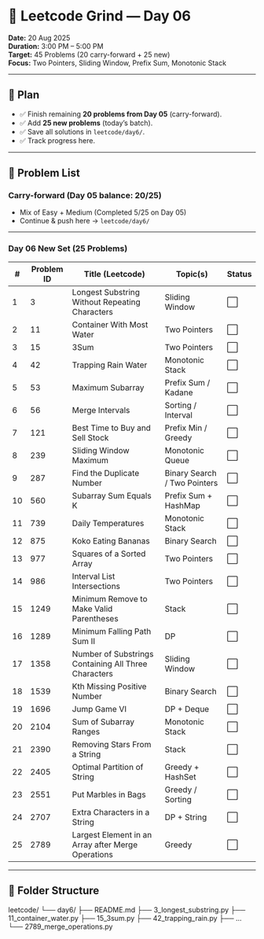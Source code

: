 # 🚀 Leetcode Grind — Day 06

**Date:** 20 Aug 2025  
**Duration:** 3:00 PM – 5:00 PM  
**Target:** 45 Problems (20 carry-forward + 25 new)  
**Focus:** Two Pointers, Sliding Window, Prefix Sum, Monotonic Stack  

---

## 📌 Plan
- ✅ Finish remaining **20 problems from Day 05** (carry-forward).  
- ✅ Add **25 new problems** (today’s batch).  
- ✅ Save all solutions in `leetcode/day6/`.  
- ✅ Track progress here.

---

## 📝 Problem List

### Carry-forward (Day 05 balance: 20/25)
- Mix of Easy + Medium (Completed 5/25 on Day 05)  
- Continue & push here → `leetcode/day6/`

---

### Day 06 New Set (25 Problems)

| #   | Problem ID | Title (Leetcode) | Topic(s) | Status |
|-----|------------|------------------|----------|--------|
| 1   | 3          | Longest Substring Without Repeating Characters | Sliding Window | ⬜ |
| 2   | 11         | Container With Most Water | Two Pointers | ⬜ |
| 3   | 15         | 3Sum | Two Pointers | ⬜ |
| 4   | 42         | Trapping Rain Water | Monotonic Stack | ⬜ |
| 5   | 53         | Maximum Subarray | Prefix Sum / Kadane | ⬜ |
| 6   | 56         | Merge Intervals | Sorting / Interval | ⬜ |
| 7   | 121        | Best Time to Buy and Sell Stock | Prefix Min / Greedy | ⬜ |
| 8   | 239        | Sliding Window Maximum | Monotonic Queue | ⬜ |
| 9   | 287        | Find the Duplicate Number | Binary Search / Two Pointers | ⬜ |
| 10  | 560        | Subarray Sum Equals K | Prefix Sum + HashMap | ⬜ |
| 11  | 739        | Daily Temperatures | Monotonic Stack | ⬜ |
| 12  | 875        | Koko Eating Bananas | Binary Search | ⬜ |
| 13  | 977        | Squares of a Sorted Array | Two Pointers | ⬜ |
| 14  | 986        | Interval List Intersections | Two Pointers | ⬜ |
| 15  | 1249       | Minimum Remove to Make Valid Parentheses | Stack | ⬜ |
| 16  | 1289       | Minimum Falling Path Sum II | DP | ⬜ |
| 17  | 1358       | Number of Substrings Containing All Three Characters | Sliding Window | ⬜ |
| 18  | 1539       | Kth Missing Positive Number | Binary Search | ⬜ |
| 19  | 1696       | Jump Game VI | DP + Deque | ⬜ |
| 20  | 2104       | Sum of Subarray Ranges | Monotonic Stack | ⬜ |
| 21  | 2390       | Removing Stars From a String | Stack | ⬜ |
| 22  | 2405       | Optimal Partition of String | Greedy + HashSet | ⬜ |
| 23  | 2551       | Put Marbles in Bags | Greedy / Sorting | ⬜ |
| 24  | 2707       | Extra Characters in a String | DP + String | ⬜ |
| 25  | 2789       | Largest Element in an Array after Merge Operations | Greedy | ⬜ |

---

## 📂 Folder Structure

leetcode/
└── day6/
├── README.md
├── 3_longest_substring.py
├── 11_container_water.py
├── 15_3sum.py
├── 42_trapping_rain.py
├── ...
└── 2789_merge_operations.py
